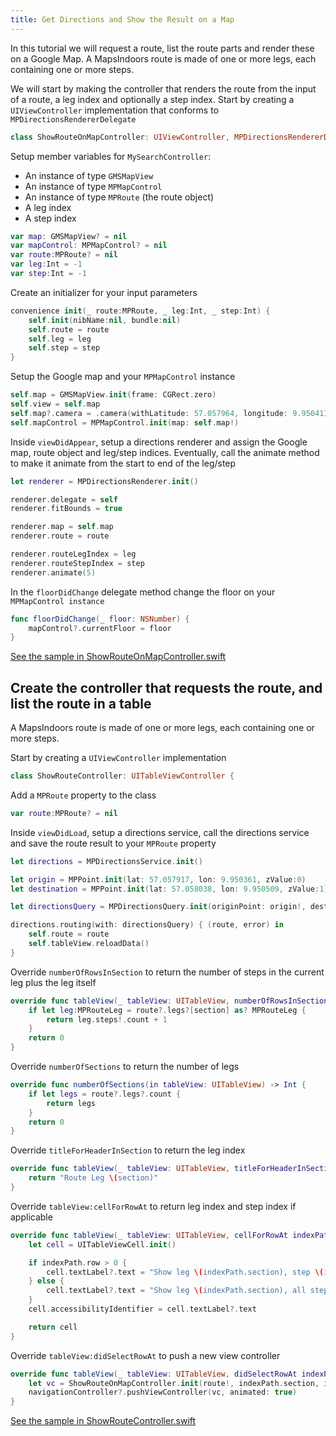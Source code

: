 ```yaml
---
title: Get Directions and Show the Result on a Map
---
```


In this tutorial we will request a route, list the route parts and render these on a Google Map. A MapsIndoors route is made of one or more legs, each containing one or more steps.

We will start by making the controller that renders the route from the input of a route, a leg index and optionally a step index. Start by creating a `UIViewController` implementation that conforms to `MPDirectionsRendererDelegate`

```swift
class ShowRouteOnMapController: UIViewController, MPDirectionsRendererDelegate {
```

Setup member variables for `MySearchController`:

* An instance of type `GMSMapView`
* An instance of type `MPMapControl`
* An instance of type `MPRoute` (the route object)
* A leg index
* A step index

```swift
var map: GMSMapView? = nil
var mapControl: MPMapControl? = nil
var route:MPRoute? = nil
var leg:Int = -1
var step:Int = -1
```

Create an initializer for your input parameters

```swift
convenience init(_ route:MPRoute, _ leg:Int, _ step:Int) {
    self.init(nibName:nil, bundle:nil)
    self.route = route
    self.leg = leg
    self.step = step
}
```

Setup the Google map and your `MPMapControl` instance

```swift
self.map = GMSMapView.init(frame: CGRect.zero)
self.view = self.map
self.map?.camera = .camera(withLatitude: 57.057964, longitude: 9.9504112, zoom: 20)
self.mapControl = MPMapControl.init(map: self.map!)
```

Inside `viewDidAppear`, setup a directions renderer and assign the Google map, route object and leg/step indices. Eventually, call the animate method to make it animate from the start to end of the leg/step

```swift
let renderer = MPDirectionsRenderer.init()

renderer.delegate = self
renderer.fitBounds = true

renderer.map = self.map
renderer.route = route

renderer.routeLegIndex = leg
renderer.routeStepIndex = step
renderer.animate(5)
```

In the `floorDidChange` delegate method change the floor on your `MPMapControl instance`

```swift
func floorDidChange(_ floor: NSNumber) {
    mapControl?.currentFloor = floor
}
```

[See the sample in ShowRouteOnMapController.swift](https://github.com/MapsIndoors/MapsIndoorsIOS/blob/master/Example/DemoSamples/Show%20Route/ShowRouteOnMapController.swift)

## Create the controller that requests the route, and list the route in a table

A MapsIndoors route is made of one or more legs, each containing one or more steps.

Start by creating a `UIViewController` implementation

```swift
class ShowRouteController: UITableViewController {
```

Add a `MPRoute` property to the class

```swift
var route:MPRoute? = nil
```

Inside `viewDidLoad`, setup a directions service, call the directions service and save the route result to your `MPRoute` property

```swift
let directions = MPDirectionsService.init()

let origin = MPPoint.init(lat: 57.057917, lon: 9.950361, zValue:0)
let destination = MPPoint.init(lat: 57.058038, lon: 9.950509, zValue:1)

let directionsQuery = MPDirectionsQuery.init(originPoint: origin!, destination: destination!)

directions.routing(with: directionsQuery) { (route, error) in
    self.route = route
    self.tableView.reloadData()
}
```

Override `numberOfRowsInSection` to return the number of steps in the current leg plus the leg itself

```swift
override func tableView(_ tableView: UITableView, numberOfRowsInSection section: Int) -> Int {
    if let leg:MPRouteLeg = route?.legs?[section] as? MPRouteLeg {
        return leg.steps!.count + 1
    }
    return 0
}
```

Override `numberOfSections` to return the number of legs

```swift
override func numberOfSections(in tableView: UITableView) -> Int {
    if let legs = route?.legs?.count {
        return legs
    }
    return 0
}
```

Override `titleForHeaderInSection` to return the leg index

```swift
override func tableView(_ tableView: UITableView, titleForHeaderInSection section: Int) -> String? {
    return "Route Leg \(section)"
}
```

Override `tableView:cellForRowAt` to return leg index and step index if applicable

```swift
override func tableView(_ tableView: UITableView, cellForRowAt indexPath: IndexPath) -> UITableViewCell {
    let cell = UITableViewCell.init()

    if indexPath.row > 0 {
        cell.textLabel?.text = "Show leg \(indexPath.section), step \(indexPath.row - 1)"
    } else {
        cell.textLabel?.text = "Show leg \(indexPath.section), all steps"
    }
    cell.accessibilityIdentifier = cell.textLabel?.text

    return cell
}
```

Override `tableView:didSelectRowAt` to push a new view controller

```swift
override func tableView(_ tableView: UITableView, didSelectRowAt indexPath: IndexPath) {
    let vc = ShowRouteOnMapController.init(route!, indexPath.section, indexPath.row - 1)
    navigationController?.pushViewController(vc, animated: true)
}
```

[See the sample in ShowRouteController.swift](https://github.com/MapsIndoors/MapsIndoorsIOS/blob/master/Example/DemoSamples/Show%20Route/ShowRouteController.swift)
